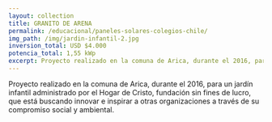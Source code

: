 ```yaml
---
layout: collection
title: GRANITO DE ARENA
permalink: /educacional/paneles-solares-colegios-chile/
img_path: /img/jardin-infantil-2.jpg
inversion_total: USD $4.000
potencia_total: 1,55 kWp
excerpt: Proyecto realizado en la comuna de Arica, durante el 2016, para un jardín infantil administrado por el Hogar de Cristo.
---
```


Proyecto realizado en la comuna de Arica, durante el 2016, para un jardín infantil administrado por el Hogar de Cristo, fundación sin fines de lucro, que está buscando innovar e inspirar a otras organizaciones a través de su compromiso social y ambiental.
